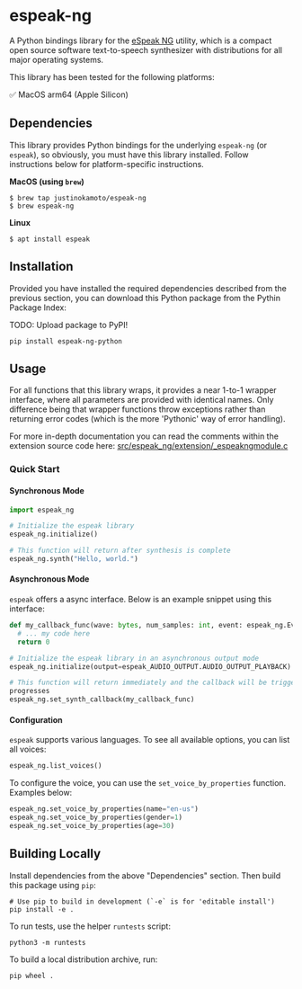 # espeak-ng

A Python bindings library for the [eSpeak NG](https://github.com/espeak-ng/espeak-ng?tab=readme-ov-file) utility, which is a compact open source software text-to-speech synthesizer with distributions for all major operating systems.

This library has been tested for the following platforms:

✅ MacOS arm64 (Apple Silicon)

## Dependencies

This library provides Python bindings for the underlying `espeak-ng`
(or `espeak`), so obviously, you must have this library
installed. Follow instructions below for platform-specific
instructions.

**MacOS (using `brew`)**
```
$ brew tap justinokamoto/espeak-ng
$ brew espeak-ng
```

**Linux**
```
$ apt install espeak
```

## Installation

Provided you have installed the required dependencies described from
the previous section, you can download this Python package from the
Pythin Package Index:

TODO: Upload package to PyPI!

```
pip install espeak-ng-python
```

## Usage

For all functions that this library wraps, it provides a near 1-to-1
wrapper interface, where all parameters are provided with identical
names. Only difference being that wrapper functions throw exceptions
rather than returning error codes (which is the more 'Pythonic' way of
error handling).

For more in-depth documentation you can read the comments within the
extension source code here:
[src/espeak\_ng/extension/\_espeakngmodule.c](https://github.com/justinokamoto/espeak-ng-python/blob/main/src/espeak_ng/extension/_espeakngmodule.c)

### Quick Start

#### Synchronous Mode

```python
import espeak_ng

# Initialize the espeak library
espeak_ng.initialize()

# This function will return after synthesis is complete
espeak_ng.synth("Hello, world.")
```

#### Asynchronous Mode

`espeak` offers a async interface. Below is an example snippet using
this interface:

```python
def my_callback_func(wave: bytes, num_samples: int, event: espeak_ng.Event) -> int:
  # ... my code here
  return 0

# Initialize the espeak library in an asynchronous output mode
espeak_ng.initialize(output=espeak_AUDIO_OUTPUT.AUDIO_OUTPUT_PLAYBACK)

# This function will return immediately and the callback will be triggered as the synthesis
progresses
espeak_ng.set_synth_callback(my_callback_func)
```

#### Configuration

`espeak` supports various languages. To see all available options, you can list all voices:

```python
espeak_ng.list_voices()
```

To configure the voice, you can use the `set_voice_by_properties` function. Examples below:

```python
espeak_ng.set_voice_by_properties(name="en-us")
espeak_ng.set_voice_by_properties(gender=1)
espeak_ng.set_voice_by_properties(age=30)
```

## Building Locally

Install dependencies from the above "Dependencies" section. Then build this package using `pip`:

```
# Use pip to build in development (`-e` is for 'editable install')
pip install -e .
```

To run tests, use the helper `runtests` script:

```
python3 -m runtests
```

To build a local distribution archive, run:

```
pip wheel .
```
